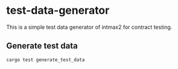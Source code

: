 # test-data-generator

This is a simple test data generator of intmax2 for contract testing.

## Generate test data

```bash
cargo test generate_test_data
```
